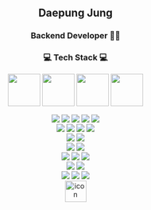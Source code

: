 <h2 align="center"> Daepung Jung</h2>
<h3 align="center"> Backend Developer 👨‍💻</h3>

<h3 align="center"> 💻 Tech Stack 💻</h3>

<div align="center">
  <img width="65" src="https://github.com/dpung1/dpung1/assets/137989661/ded6e295-295e-48a8-be46-6122032dd707"/>
  <img width="65" src="https://github.com/dpung1/dpung1/assets/137989661/9de78ded-2323-41c3-a63d-17085414ded5"/>
  <img width="65" src="https://github.com/dpung1/dpung1/assets/137989661/68ad553b-b5a8-46f4-9a60-899a2d71728c"/>
  <img width="65" src="https://github.com/dpung1/dpung1/assets/137989661/b2857981-1749-4134-ab45-b8a32b6306c1"/>
</div>

<p align="center">
    <img src="https://img.shields.io/badge/Java-007396?style=for-the-badge&logo=openjdk&logoColor=white" />
    <img src="https://img.shields.io/badge/JavaScript-F7DF1E?style=for-the-badge&logo=JavaScript&logoColor=white" />
    <img src="https://img.shields.io/badge/TypeScript-3178C6?style=for-the-badge&logo=TypeScript&logoColor=white" />
    <img src="https://img.shields.io/badge/-C%23-582C82?style=for-the-badge&logo=Csharp&logoColor=white" />
    <img src="https://img.shields.io/badge/Python-3776AB?style=for-the-badge&logo=python&logoColor=white" />
  <br/>
    <img src="https://img.shields.io/badge/React-20232A?style=for-the-badge&logo=react&logoColor=61DAFB" />
    <img src="https://img.shields.io/badge/HTML5-E34F26?style=for-the-badge&logo=html5&logoColor=white" />
    <img src="https://img.shields.io/badge/Tailwind CSS-06B6D4?style=for-the-badge&logo=tailwindcss&logoColor=white" />
    <img src="https://img.shields.io/badge/CSS3-1572B6?style=for-the-badge&logo=css3&logoColor=white" />
  <br/>
    <img src="https://img.shields.io/badge/React Query-FF4154?style=for-the-badge&logo=reactquery&logoColor=white" />
    <img src="https://img.shields.io/badge/Recoil-0179f3?style=for-the-badge&logo=Recoil&logoColor=white" />
  <br/>
    <img src="https://img.shields.io/badge/Spring-6DB33F?style=for-the-badge&logo=spring&logoColor=white" />
    <img src="https://img.shields.io/badge/Spring Boot-6DB33F?style=for-the-badge&logo=springboot&logoColor=white" />
  <br/>
    <img src="https://img.shields.io/badge/MySQL-4479A1?style=for-the-badge&logo=mysql&logoColor=white" />
    <img src="https://img.shields.io/badge/MariaDB-003545?style=for-the-badge&logo=mariadb&logoColor=white" />
    <img src="https://img.shields.io/badge/PostgreSQL-4169E1?style=for-the-badge&logo=postgresql&logoColor=white" />
  <br/>
    <img src="https://img.shields.io/badge/Firebase-FFCA28?style=for-the-badge&logo=Firebase&logoColor=white" />
    <img src="https://img.shields.io/badge/Amazon_AWS-232F3E?style=for-the-badge&logo=amazon-aws&logoColor=white" />
  <br/>
    <img src="https://img.shields.io/badge/Git-E44C30?style=for-the-badge&logo=git&logoColor=white" />
    <img src="https://img.shields.io/badge/GitHub-181717?style=for-the-badge&logo=github&logoColor=white" />
    <img src="https://img.shields.io/badge/Gitea-609926?style=for-the-badge&logo=gitea&logoColor=white" />
  <br/>
    <img src="https://techstack-generator.vercel.app/docker-icon.svg" alt="icon" width="43" height="43" />
</p>
